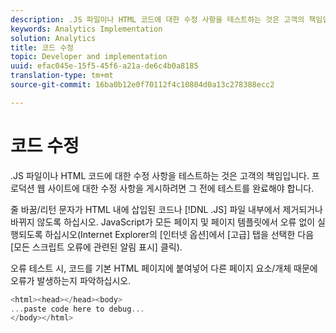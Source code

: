 ```yaml
---
description: .JS 파일이나 HTML 코드에 대한 수정 사항을 테스트하는 것은 고객의 책임입니다. 프로덕션 웹 사이트에 대한 수정 사항을 게시하려면 그 전에 테스트를 완료해야 합니다.
keywords: Analytics Implementation
solution: Analytics
title: 코드 수정
topic: Developer and implementation
uuid: efac045e-15f5-45f6-a21a-de6c4b0a8185
translation-type: tm+mt
source-git-commit: 16ba0b12e0f70112f4c10804d0a13c278388ecc2

---
```



# 코드 수정

.JS 파일이나 HTML 코드에 대한 수정 사항을 테스트하는 것은 고객의 책임입니다. 프로덕션 웹 사이트에 대한 수정 사항을 게시하려면 그 전에 테스트를 완료해야 합니다.

줄 바꿈/리턴 문자가 HTML 내에 삽입된 코드나 [!DNL .JS] 파일 내부에서 제거되거나 바뀌지 않도록 하십시오. JavaScript가 모든 페이지 및 페이지 템플릿에서 오류 없이 실행되도록 하십시오(Internet Explorer의 [인터넷 옵션]에서 [고급] 탭을 선택한 다음 [모든 스크립트 오류에 관련된 알림 표시] 클릭).

오류 테스트 시, 코드를 기본 HTML 페이지에 붙여넣어 다른 페이지 요소/개체 때문에 오류가 발생하는지 파악하십시오.

```js
<html><head></head><body>
...paste code here to debug...
</body></html>
```

